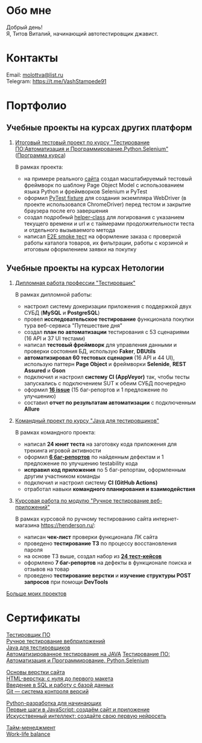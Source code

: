 # Обо мне

Добрый день!  
Я, Титов Виталий, начинающий автотестировщик джавист. 

# Контакты
     
Email: molottva@list.ru  
Telegram: https://t.me/VashStampede91

# Портфолио

## Учебные проекты на курсах других платформ

1. [Итоговый тестовый проект по курсу "Тестирование ПО:Автоматизация и Программирование.Python.Selenium"](https://github.com/molottva/PythonSelenium) ([Программа курса](https://stepik.org/course/120491))

   В рамках проекта:

    - на примере реального [сайта](https://www.shipmodeling.ru/) создал масштабируемый тестовый фреймворк по шаблону Page Object Model с использованием языка Python и фреймворков Selenium и PyTest
    - оформил [PyTest fixture](https://github.com/molottva/PythonSelenium/blob/main/conftest.py) для создания экземпляра WebDriver (в проекте использовался ChromeDriver) перед тестом и закрытие браузера после его завершения
    - создал подробный [helper-class](https://github.com/molottva/PythonSelenium/blob/main/helpers/logger.py) для логирования с указанием текущего времени и url и с таймерами продолжительности теста и отдельного вызываемого метода 
    - написал [E2E smoke тест](https://github.com/molottva/PythonSelenium/blob/main/tests/test_smoke.py) на оформление заказа с проверкой работы каталога товаров, их фильтрации, работы с корзиной и итоговым оформлением заявки на покупку

## Учебные проекты на курсах Нетологии

1. [Дипломная работа профессии "Тестировщик"](https://github.com/molottva/Diploma)

    В рамках дипломной работы:

    - настроил систему докеризации приложения с поддержкой двух СУБД (**MySQL** и **PostgreSQL**)
    - провел **исследовательское тестирование** функционала покупки тура веб-сервиса "Путешествие дня"
    - создал **план по автоматизации** тестирования с 53 сценариями (16 API и 37 UI тестами)
    - написал **тестовый фреймворк** для управления данными и проверки состояния БД, использую **Faker**, **DBUtils**
    - **автоматизировал 60 тестовых сценария** (16 API и 44 UI), использую паттерн **Page Object** и фреймворки **Selenide**, **REST Assured** и **Gson**
    - подключил и настроил **систему CI (AppVeyor)** так, чтобы тесты запускались с подключением SUT к обеим СУБД поочередно
    - оформил [**16 issue**](https://github.com/molottva/Diploma/issues) (15 баг-репортов и 1 предложение по улучшению)
    - составил **отчет по результатам автоматизации** с подключенным **Allure**


1. [Командный проект по курсу "Java для тестировщиков"](https://github.com/molottva/TeamWork)

    В рамках командного проекта: 

     - написал **24 юнит теста** на заготовку кода приложения для трекинга игровой активности
     - оформил [**6 баг-репортов**](https://github.com/molottva/TeamWork/issues?q=is%3Aissue+is%3Aclosed) по найденным дефектам и 1 предложение по улучшению testability кода
     - **исправил код приложения** по 5 баг-репортам, оформленным другим участником команды
     - подключил и настроил систему **CI (GitHub Actions)**
     - отработал навыки **командного планирования и взаимодействия**

1. [Курсовая работа по модулю "Ручное тестирование веб-приложений"](https://docs.google.com/spreadsheets/d/1qeVGnFKS7NjMV8O19GbYHfcnCjph7PB6jLOaJ1FN47c/edit#gid=0)

    В рамках курсовой по ручному тестированию сайта интернет-магазина https://henderson.ru/:

    - написан **чек-лист** проверки функционала ЛК сайта 
    - проведено **тестирование ТЗ** по процессу восстановления пароля
    - на основе ТЗ выше, создал набор из [**24 тест-кейсов**](https://docs.google.com/spreadsheets/d/1iZCpOpNcf0S520hipYyCJB1oy4XhBkYhZOKbbW55dpA/edit#gid=1422237901)
    - оформлено **7 баг-репортов** на дефекты в функционале поиска и отзывов на товар
    - проведено **тестирование верстки** и **изучение структуры POST запросов** при помощи **DevTools**
 
[Больше моих проектов](https://github.com/molottva?tab=repositories) 

# Сертификаты

[Тестировщик ПО](pdf/certificate.pdf)  
[Ручное тестирование вебприложений](pdf/certificateMQA.pdf)  
[Java для тестировщиков](pdf/certificateJAVA.pdf)  
[Автоматизированное тестирование на JAVA](pdf/certificateAQA.pdf) 
[Тестирование ПО: Автоматизация и Программирование. Python.Selenium](pdf/stepik-certificate-python-selenium.pdf)

[Основы верстки сайта](pdf/certificateHTML.pdf)  
[ HTML-верстка: с нуля до первого макета](pdf/certificateHTML2.pdf)  
[Введение в SQL и работу с базой данных](pdf/certificateSQL.pdf)  
[Git — система контроля версий](pdf/certificateGit.pdf)

[Python-разработка для начинающих](pdf/certificatePy.pdf)  
[Первые шаги в JavaScript: создаём сайт и приложение](pdf//certificateJS.pdf)  
[Искусственный интеллект: создайте свою первую нейросеть](pdf/certificateAI.pdf)

[Тайм-менеджмент](pdf/certificateTM.pdf)  
[Work-life balance](pdf//certificateWL.pdf)
